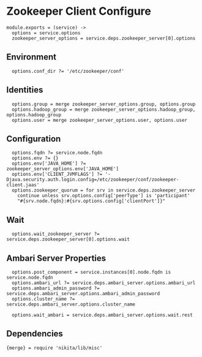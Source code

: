 
# Zookeeper Client Configure

    module.exports = (service) ->
      options = service.options
      zookeeper_server_options = service.deps.zookeeper_server[0].options

## Environment

      options.conf_dir ?= '/etc/zookeeper/conf'

## Identities

      options.group = merge zookeeper_server_options.group, options.group
      options.hadoop_group = merge zookeeper_server_options.hadoop_group, options.hadoop_group
      options.user = merge zookeeper_server_options.user, options.user

## Configuration

      options.fqdn ?= service.node.fqdn
      options.env ?= {}
      options.env['JAVA_HOME'] ?= zookeeper_server_options.env['JAVA_HOME']
      options.env['CLIENT_JVMFLAGS'] ?= '-Djava.security.auth.login.config=/etc/zookeeper/conf/zookeeper-client.jaas'
      options.zookeeper_quorum = for srv in service.deps.zookeeper_server
        continue unless srv.options.config['peerType'] is 'participant'
        "#{srv.node.fqdn}:#{srv.options.config['clientPort']}"

## Wait
      
      options.wait_zookeeper_server ?= service.deps.zookeeper_server[0].options.wait

## Ambari Server Properties

      options.post_component = service.instances[0].node.fqdn is service.node.fqdn
      options.ambari_url ?= service.deps.ambari_server.options.ambari_url
      options.ambari_admin_password ?= service.deps.ambari_server.options.ambari_admin_password
      options.cluster_name ?= service.deps.ambari_server.options.cluster_name
      
      options.wait_ambari = service.deps.ambari_server.options.wait.rest



## Dependencies

    {merge} = require 'nikita/lib/misc'
